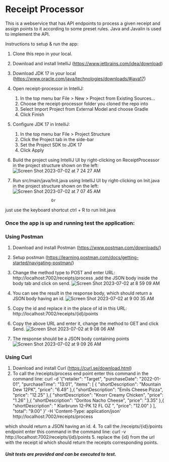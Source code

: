 # Receipt Processor

This is a webservice that has API endpoints to process a given receipt and assign points to it according to some preset rules. Java and Javalin is used to implement the API. 

Instructions to setup & run the app:

1. Clone this repo in your local.
2. Download and install IntelliJ (https://www.jetbrains.com/idea/download)
3. Download JDK 17 in your local (https://www.oracle.com/java/technologies/downloads/#java17)
4. Open receipt-processor in IntelliJ:
   1. In the top menu bar File > New > Project from Existing Sources...
   2. Choose the receipt-processor folder you cloned the repo into
   3. Select Import Project from External Model and choose Gradle
   4. Click Finish
5. Configure JDK 17 in IntelliJ:
   1. In the top menu bar File > Project Structure
   2. Click the Project tab in the side-bar 
   3. Set the Project SDK to JDK 17
   4. Click Apply
6. Build the project using IntelliJ UI by right-clicking on ReceiptProcessor in the project structure shown on the left:
   ![Screen Shot 2023-07-02 at 7 24 27 AM](https://github.com/aakritisi/receipt-processor/assets/25239393/01e9159d-de9d-4566-9771-558191e7ad93)

7. Run src/main/java/Init.java using IntelliJ UI by right-clicking on Init.java in the project structure shown on the left:
   ![Screen Shot 2023-07-02 at 7 07 45 AM](https://github.com/aakritisi/receipt-processor/assets/25239393/85e67b30-8447-46de-87cd-ea17ff685b3d)


                        Or
just use the keyboard shortcut ctrl + R to run Init.java

### Once the app is up and running test the application:

### Using Postman
1. Download and install Postman (https://www.postman.com/downloads/)
2. Setup postman (https://learning.postman.com/docs/getting-started/navigating-postman/)
3. Change the method type to POST and enter URL: http://localhost:7002/receipts/process ,add the JSON body inside the body tab and click on send.
![Screen Shot 2023-07-02 at 8 59 09 AM](https://github.com/aakritisi/receipt-processor/assets/25239393/4142eecc-0a61-4754-9f83-918cb26f8486)

4. You can see the result in the response body, which should return a JSON body having an id.
![Screen Shot 2023-07-02 at 9 00 35 AM](https://github.com/aakritisi/receipt-processor/assets/25239393/fc9614d3-433d-4b2c-92d8-335e0773ac2e)
5. Copy the id and replace it in the place of id in this URL: http://localhost:7002/receipts/{id}/points
6. Copy the above URL and enter it, change the method to GET and click Send.
![Screen Shot 2023-07-02 at 9 08 06 AM](https://github.com/aakritisi/receipt-processor/assets/25239393/2d4a2f5e-47d7-4bfb-82b1-315762f81cc4)

7. The response should be a JSON body containing points
![Screen Shot 2023-07-02 at 9 09 26 AM](https://github.com/aakritisi/receipt-processor/assets/25239393/ffb229fc-c381-42dd-a1e7-5f7f4cc2bf86)


### Using Curl
1. Download and install Curl (https://curl.se/download.html)
2. To call the /receipts/process end point enter this command in the command line: curl -d '{"retailer": "Target",
   "purchaseDate": "2022-01-01",
   "purchaseTime": "13:01",
   "items": [
   {
   "shortDescription": "Mountain Dew 12PK",
   "price": "6.49"
   },{
   "shortDescription": "Emils Cheese Pizza",
   "price": "12.25"
   },{
   "shortDescription": "Knorr Creamy Chicken",
   "price": "1.26"
   },{
   "shortDescription": "Doritos Nacho Cheese",
   "price": "3.35"
   },{
   "shortDescription": "   Klarbrunn 12-PK 12 FL OZ  ",
   "price": "12.00"
   }
   ],
   "total": "9.00"
   }' -H 'Content-Type: application/json'  http://localhost:7002/receipts/process
   
which should return a JSON having an id.
4. To call the /receipts/{id}/points endpoint enter this command in the command line:
   curl -v http://localhost:7002/receipts/{id}/points
5. replace the {id} from the url with the receipt id which should return the receipts corresponding points.

##### Unit tests are provided and can be executed to test.


